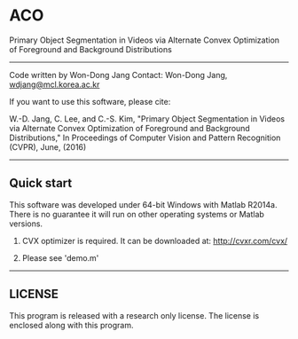 # ACO
Primary Object Segmentation in Videos via Alternate Convex Optimization of Foreground and Background Distributions

--------------------------------------------------------------------------------
Code written by Won-Dong Jang
Contact: Won-Dong Jang, wdjang@mcl.korea.ac.kr

If you want to use this software, please cite:

W.-D. Jang, C. Lee, and C.-S. Kim, "Primary Object Segmentation in Videos via Alternate Convex Optimization of Foreground and Background Distributions," In Proceedings of Computer Vision and Pattern Recognition (CVPR), June, (2016)

--------------------------------------------------------------------------------
Quick start
--------------------------------------------------------------------------------
This software was developed under 64-bit Windows with Matlab R2014a. 
There is no guarantee it will run on other operating systems or Matlab versions.

1. CVX optimizer is required. It can be downloaded at: http://cvxr.com/cvx/

2. Please see 'demo.m'

--------------------------------------------------------------------------------
LICENSE
--------------------------------------------------------------------------------
This program is released with a research only license.
The license is enclosed along with this program.
